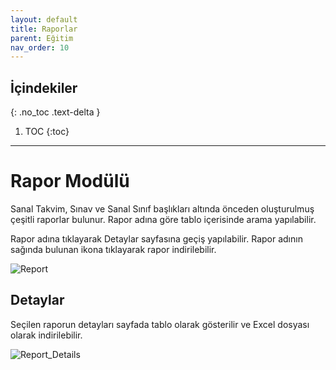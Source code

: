 ```yaml
---
layout: default
title: Raporlar
parent: Eğitim
nav_order: 10
---
```


## İçindekiler
{: .no_toc .text-delta }

1. TOC
{:toc}

---

# Rapor Modülü

Sanal Takvim, Sınav ve Sanal Sınıf başlıkları altında önceden oluşturulmuş çeşitli raporlar bulunur. Rapor adına göre tablo içerisinde arama yapılabilir.

Rapor adına tıklayarak Detaylar sayfasına geçiş yapılabilir. Rapor adının sağında bulunan ikona tıklayarak rapor indirilebilir.

![Report](/docs.toltekcampus.github.io/docs/media/modules/course.app/report/report.png)

## Detaylar

Seçilen raporun detayları sayfada tablo olarak gösterilir ve Excel dosyası olarak indirilebilir.

![Report_Details](/docs.toltekcampus.github.io/docs/media/modules/course.app/report/report_details.png)
